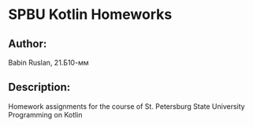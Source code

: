 # SPBU Kotlin Homeworks

## Author:
Babin Ruslan, 21.Б10-мм

## Description:
Homework assignments for the course of St. Petersburg State University Programming on Kotlin
